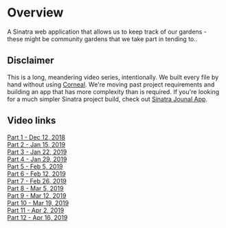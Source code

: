 # Overview

A Sinatra web application that allows us to keep track of our gardens - these might be community gardens that we take part in tending to..

## Disclaimer

This is a long, meandering video series, intentionally.  We built every file by hand without using [Corneal](https://github.com/thebrianemory/corneal).  We're moving past project requirements and building an app that has more complexity than is required.  If you're looking for a much simpler Sinatra project build, check out [Sinatra Jounal App](https://github.com/howardbdev/sinatra-journal-app).

## Video links

[Part 1 - Dec 12, 2018](https://youtu.be/KP-4HhNgENU)<br>
[Part 2 - Jan 15, 2019](https://youtu.be/4i4hmA8KU2I)<br>
[Part 3 - Jan 22, 2019](https://youtu.be/LJsenQttpbY)<br>
[Part 4 - Jan 29, 2019](https://youtu.be/V2mH8S583X4)<br>
[Part 5 - Feb 5, 2019](https://youtu.be/ez7GrJrlC7Q)<br>
[Part 6 - Feb 12, 2019](https://youtu.be/jVVSPdh83Bw)<br>
[Part 7 - Feb 26, 2019](https://youtu.be/dWyyugkmb-Q)<br>
[Part 8 - Mar 5, 2019](https://youtu.be/bHEaL4hUQAU)<br>
[Part 9 - Mar 12, 2019](https://youtu.be/EKsbNRfvA-E)<br>
[Part 10 - Mar 19, 2019](https://youtu.be/uEegBweeFj0)<br>
[Part 11 - Apr 2, 2019](https://youtu.be/EQNDqfiYVK4)<br>
[Part 12 - Apr 16, 2019](https://youtu.be/06iLWrkalWU)<br>
